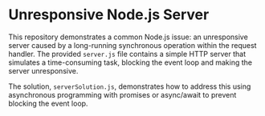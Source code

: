 # Unresponsive Node.js Server

This repository demonstrates a common Node.js issue: an unresponsive server caused by a long-running synchronous operation within the request handler.  The provided `server.js` file contains a simple HTTP server that simulates a time-consuming task, blocking the event loop and making the server unresponsive.

The solution, `serverSolution.js`, demonstrates how to address this using asynchronous programming with promises or async/await to prevent blocking the event loop.